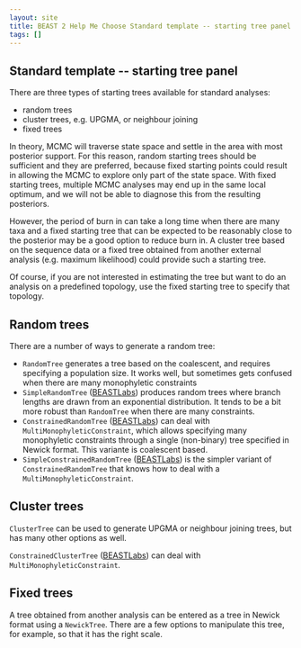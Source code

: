 ```yaml
---
layout: site
title: BEAST 2 Help Me Choose Standard template -- starting tree panel
tags: []
---
```


## Standard template -- starting tree panel

There are three types of starting trees available for standard analyses:

* random trees
* cluster trees, e.g. UPGMA, or neighbour joining
* fixed trees

In theory, MCMC will traverse state space and settle in the area with most posterior support. 
For this reason, random starting trees should be sufficient and they are preferred, because fixed starting points could result in allowing the MCMC to explore only part of the state space.
With fixed starting trees, multiple MCMC analyses may end up in the same local optimum, and we will not be able to diagnose this from the resulting posteriors.

However, the period of burn in can take a long time when there are many taxa and a fixed starting tree that can be expected to be reasonably close to the posterior may be a good option to reduce burn in.
A cluster tree based on the sequence data or a fixed tree obtained from another external analysis (e.g. maximum likelihood) could provide such a starting tree.

Of course, if you are not interested in estimating the tree but want to do an analysis on a predefined topology, use the fixed starting tree to specify that topology.

## Random trees

There are a number of ways to generate a random tree:

* `RandomTree` generates a tree based on the coalescent, and requires specifying a population size. It works well, but sometimes gets confused when there are many monophyletic constraints
* `SimpleRandomTree` ([BEASTLabs](https://github.com/BEAST2-Dev/BEASTLabs/)) produces random trees where branch lengths are drawn from an exponential distribution. It tends to be a bit more robust than `RandomTree` when there are many constraints.
* `ConstrainedRandomTree` ([BEASTLabs](https://github.com/BEAST2-Dev/BEASTLabs/)) can deal with `MultiMonophyleticConstraint`, which allows specifying many monophyletic constraints through a single (non-binary) tree specified in Newick format. This variante is coalescent based.
* `SimpleConstrainedRandomTree` ([BEASTLabs](https://github.com/BEAST2-Dev/BEASTLabs/)) is the simpler variant of `ConstrainedRandomTree` that knows how to deal with a `MultiMonophyleticConstraint`.

## Cluster trees

`ClusterTree` can be used to generate UPGMA or neighbour joining trees, but has many other options as well.

`ConstrainedClusterTree` ([BEASTLabs](https://github.com/BEAST2-Dev/BEASTLabs/)) can deal with `MultiMonophyleticConstraint`.

## Fixed trees

A tree obtained from another analysis can be entered as a tree in Newick format using a `NewickTree`.
There are a few options to manipulate this tree, for example, so that it has the right scale.
